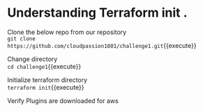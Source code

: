 # Understanding Terraform init .

Clone the below repo from our repository  
`git clone https://github.com/cloudpassion1801/challenge1.git`{{execute}}  

Change directory  
`cd challenge1`{{execute}}  



Initialize terraform directory  
`terraform init`{{execute}}  

Verify Plugins are downloaded for aws 

